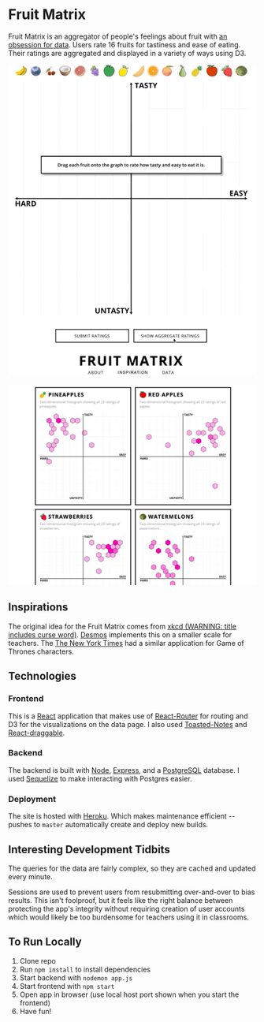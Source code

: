 # Fruit Matrix

Fruit Matrix is an aggregator of people's feelings about fruit with [an obsession for data](https://fruit.tylerauer.com/#/data). Users rate 16 fruits for tastiness and ease of eating. Their ratings are aggregated and displayed in a variety of ways using D3.

<p align='center'>
    <a href="https://fruit.tylerauer.com">
      <img alt='gif of fruit matrix aggregate' src='https://github.com/TylerAuer/fruit/blob/master/snapshot-matrix.gif'/>
    </a>
</p>

[![Snapshot of 2D histograms from Data page](https://github.com/TylerAuer/fruit/blob/master/snapshot-data.png)](https://fruit.tylerauer.com)

## Inspirations

The original idea for the Fruit Matrix comes from [xkcd (WARNING: title includes curse word)](https://xkcd.com/388/). [Desmos](https://teacher.desmos.com/activitybuilder/custom/58cb067910f10b0a21d4db93) implements this on a smaller scale for teachers. The [The New York Times](https://www.nytimes.com/interactive/2017/08/09/upshot/game-of-thrones-chart.html) had a similar application for Game of Thrones characters.

## Technologies

### Frontend

This is a [React](https://reactjs.org/) application that makes use of [React-Router](https://reactrouter.com/web/guides/quick-start) for routing and D3 for the visualizations on the data page. I also used [Toasted-Notes](https://toasted-notes.netlify.app/) and [React-draggable](https://www.npmjs.com/package/react-draggable).

### Backend

The backend is built with [Node](https://nodejs.org/en/), [Express](https://expressjs.com/), and a [PostgreSQL](https://www.postgresql.org/) database. I used [Sequelize](https://sequelize.org/) to make interacting with Postgres easier.

### Deployment

The site is hosted with [Heroku](https://www.heroku.com/home). Which makes maintenance efficient -- pushes to `master` automatically create and deploy new builds.

## Interesting Development Tidbits

The queries for the data are fairly complex, so they are cached and updated every minute.

Sessions are used to prevent users from resubmitting over-and-over to bias results. This isn't foolproof, but it feels like the right balance between protecting the app's integrity without requiring creation of user accounts which would likely be too burdensome for teachers using it in classrooms.

## To Run Locally

1. Clone repo
2. Run `npm install` to install dependencies
3. Start backend with `nodemon app.js`
4. Start frontend with `npm start`
5. Open app in browser (use local host port shown when you start the frontend)
6. Have fun!

